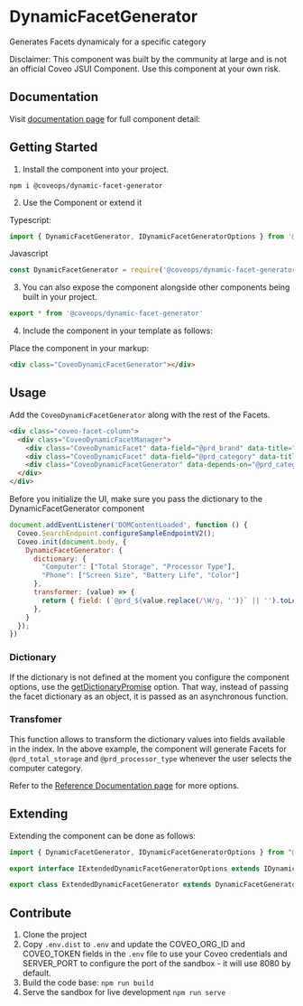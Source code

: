 # DynamicFacetGenerator

Generates Facets dynamicaly for a specific category

Disclaimer: This component was built by the community at large and is not an official Coveo JSUI Component. Use this component at your own risk.

## Documentation

Visit [documentation page](https://coveo-turbo.github.io/dynamic-facet-generator/classes/dynamicfacetgenerator.html) for full component detail:

## Getting Started

1. Install the component into your project.

```
npm i @coveops/dynamic-facet-generator
```

2. Use the Component or extend it

Typescript:

```javascript
import { DynamicFacetGenerator, IDynamicFacetGeneratorOptions } from '@coveops/dynamic-facet-generator';
```

Javascript

```javascript
const DynamicFacetGenerator = require('@coveops/dynamic-facet-generator').DynamicFacetGenerator;
```

3. You can also expose the component alongside other components being built in your project.

```javascript
export * from '@coveops/dynamic-facet-generator'
```

4. Include the component in your template as follows:

Place the component in your markup:

```html
<div class="CoveoDynamicFacetGenerator"></div>
```

## Usage

Add the `CoveoDynamicFacetGenerator` along with the rest of the Facets.

```html
<div class="coveo-facet-column">
  <div class="CoveoDynamicFacetManager">
    <div class="CoveoDynamicFacet" data-field="@prd_brand" data-title="Brand"></div>
    <div class="CoveoDynamicFacet" data-field="@prd_category" data-title="Category Type"></div>
    <div class="CoveoDynamicFacetGenerator" data-depends-on="@prd_category"></div>
  </div>
</div>
```

Before you initialize the UI, make sure you pass the dictionary to the DynamicFacetGenerator component

```javascript
document.addEventListener('DOMContentLoaded', function () {
  Coveo.SearchEndpoint.configureSampleEndpointV2();
  Coveo.init(document.body, {
    DynamicFacetGenerator: {
      dictionary: {
        "Computer": ["Total Storage", "Processor Type"],
        "Phone": ["Screen Size", "Battery Life", "Color"]
      },
      transformer: (value) => {
        return { field: (`@prd_${value.replace(/\W/g, '')}` || '').toLowerCase(), facetTitle: value };
      },
    }
  });
})
```

### Dictionary
If the dictionary is not defined at the moment you configure the component options, use the [getDictionaryPromise](https://coveo-turbo.github.io/dynamic-facet-generator/interfaces/idynamicfacetgeneratoroptions.html#getdictionarypromise) option.
That way, instead of passing the facet dictionary as an object, it is passed as an asynchronous function.


### Transfomer
This function allows to transform the dictionary values into fields available in the index. In the above example, the component will generate Facets for `@prd_total_storage` and `@prd_processor_type` whenever the user selects the computer category.

Refer to the [Reference Documentation page](https://coveo-turbo.github.io/dynamic-facet-generator/interfaces/idynamicfacetgeneratoroptions.html) for more options.

## Extending

Extending the component can be done as follows:

```javascript
import { DynamicFacetGenerator, IDynamicFacetGeneratorOptions } from "@coveops/dynamic-facet-generator";

export interface IExtendedDynamicFacetGeneratorOptions extends IDynamicFacetGeneratorOptions {}

export class ExtendedDynamicFacetGenerator extends DynamicFacetGenerator {}
```

## Contribute

1. Clone the project
2. Copy `.env.dist` to `.env` and update the COVEO_ORG_ID and COVEO_TOKEN fields in the `.env` file to use your Coveo credentials and SERVER_PORT to configure the port of the sandbox - it will use 8080 by default.
3. Build the code base: `npm run build`
4. Serve the sandbox for live development `npm run serve`